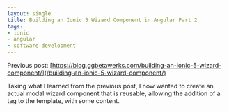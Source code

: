 ```yaml
---
layout: single
title: Building an Ionic 5 Wizard Component in Angular Part 2
tags:
- ionic
- angular
- software-development
---
```


Previous post: [https://blog.ggbetawerks.com/building-an-ionic-5-wizard-component/](/building-an-ionic-5-wizard-component/)

Taking what I learned from the previous post, I now wanted to create an actual modal wizard component that is reusable, allowing the addition of a tag to the template, with some content.

